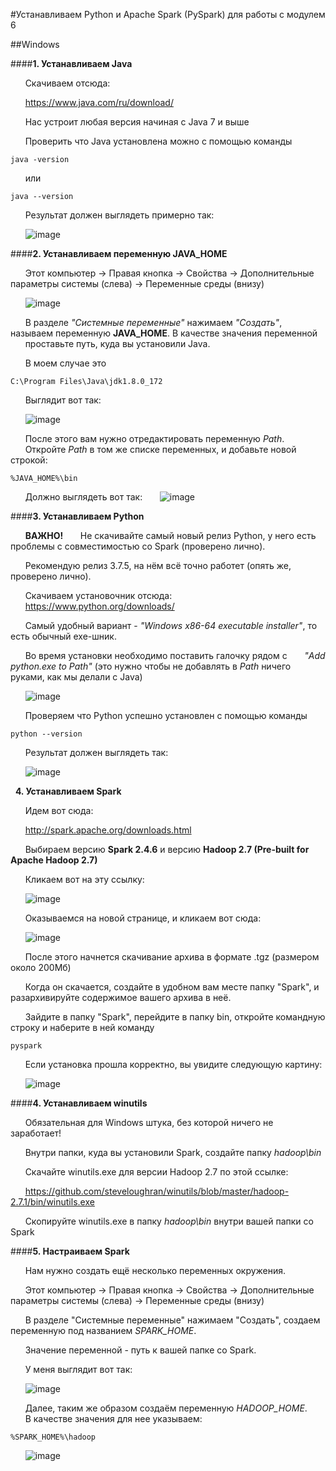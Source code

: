 #Устанавливаем Python и Apache Spark (PySpark) для работы с модулем 6

##Windows

####**1. Устанавливаем Java**
  
  &nbsp;&nbsp;&nbsp;&nbsp;&nbsp;&nbsp;Скачиваем отсюда:
  
  &nbsp;&nbsp;&nbsp;&nbsp;&nbsp;&nbsp;https://www.java.com/ru/download/

  &nbsp;&nbsp;&nbsp;&nbsp;&nbsp;&nbsp;Нас устроит любая версия начиная с Java 7 и выше

  &nbsp;&nbsp;&nbsp;&nbsp;&nbsp;&nbsp;Проверить что Java установлена можно с помощью команды
```
java -version
```
  
  &nbsp;&nbsp;&nbsp;&nbsp;&nbsp;&nbsp;или
  
  ```
  java --version
```

  &nbsp;&nbsp;&nbsp;&nbsp;&nbsp;&nbsp;Результат должен выглядеть примерно так:
  
  &nbsp;&nbsp;&nbsp;&nbsp;&nbsp;&nbsp;![image](https://s438sas.storage.yandex.net/rdisk/41d2d5df9be692eaad548e965750850840f259ae738b4c57216c162fc25c96a8/5eebdf5c/GqH3a1ee2zemXlYuVGmUv_sthCtOe1O_2j8E5FHlZlhNNamC4enmBRE4vrDenaqaLZ7ltfKIhj9amcXybWH3XQ==?uid=86236828&filename=1.JPG&disposition=inline&hash=&limit=0&content_type=image%2Fjpeg&tknv=v2&owner_uid=86236828&etag=fcc9e65a4e1e05373ec3042332248af4&fsize=18743&media_type=image&hid=2ece86542ff3afe3f94760cb6e682c75&rtoken=aUY0ZQVEV4Bk&force_default=yes&ycrid=na-51b6eff0d32b5c5b3bf14501cf1d4ebe-downloader10h&ts=5a862a0e24cc0&s=337dfc4144022d8eebc4d9f77221a6d58e2077e635276fed722358afb5847ac3&pb=U2FsdGVkX1_t40f3VBfvEMrFDXIMAwKvd6dW3QpdSs0NP3UYNw-yO1n12Ve0bA81Eq5ssuw34LRdmWsdKvIiNZioq7OJy9MU_DS0lIaMeYE)

####**2. Устанавливаем переменную JAVA_HOME**

&nbsp;&nbsp;&nbsp;&nbsp;&nbsp;&nbsp;Этот компьютер -> Правая кнопка -> Свойства -> Дополнительные параметры системы (слева) -> Переменные среды (внизу)

&nbsp;&nbsp;&nbsp;&nbsp;&nbsp;&nbsp;![image](https://s201sas.storage.yandex.net/rdisk/f10d7aab974ebc118bced3a6db48741f9c67af60579d70aa8f761af03bd54561/5eebe152/GqH3a1ee2zemXlYuVGmUvwrCQhvVEze16-5cxP8Ui9fUpbkQZXGMMVKk4egE53Thdgu70jIvgNDjazoxKOHfeg==?uid=86236828&filename=2.JPG&disposition=inline&hash=&limit=0&content_type=image%2Fjpeg&tknv=v2&owner_uid=86236828&media_type=image&fsize=45400&hid=00aa1bc69fb2b6525903b33e357c5a96&etag=fd4a1b0fe38deeffb0c5d2353cb7fc0a&rtoken=o7xwdMJVs6SY&force_default=yes&ycrid=na-de06750c57ab2eb1416c3f676364bf23-downloader12h&ts=5a862bedd7880&s=a13fb7d8e0256f5f16cfc25dbb04ca360958308bcce568070699132d38e4747b&pb=U2FsdGVkX18TOgGjuZmp-AZCvSKNM_3UiReEK9DUPvkkyP4GvNmKBJOVBmJrgNadaJrWLTfsnZUsri5wOqtP77mmDzQhSENl59WbXCh2LFY)

&nbsp;&nbsp;&nbsp;&nbsp;&nbsp;&nbsp;В разделе *"Системные переменные"* нажимаем *"Создать"*, называем переменную **JAVA_HOME**. В качестве значения переменной 
&nbsp;&nbsp;&nbsp;&nbsp;&nbsp;&nbsp;проставьте путь, куда вы установили Java.

&nbsp;&nbsp;&nbsp;&nbsp;&nbsp;&nbsp;В моем случае это

```
C:\Program Files\Java\jdk1.8.0_172
```

&nbsp;&nbsp;&nbsp;&nbsp;&nbsp;&nbsp;Выглядит вот так:

&nbsp;&nbsp;&nbsp;&nbsp;&nbsp;&nbsp;![image](https://s559sas.storage.yandex.net/rdisk/c0e9d8a1ebd72a54a6cf846d606ec27b28a2785185c0d41b28293c0cb6f1f905/5eebe1a9/GqH3a1ee2zemXlYuVGmUvxfNAs_Kb1MpvaJ26sCt-XeEToPPXlF2LPvgkkZ_drf3rcCKeM9Im4pM1IwzNlgEqw==?uid=86236828&filename=3.JPG&disposition=inline&hash=&limit=0&content_type=image%2Fjpeg&tknv=v2&owner_uid=86236828&etag=86644c2c6e6547080e56ba8d4274e308&hid=6853d41330fbaea9e5ac68b10d96d092&fsize=28029&media_type=image&rtoken=Ar958wN28A19&force_default=yes&ycrid=na-5ddbcf146f1a05f97a0d56ad5c79b890-downloader12h&ts=5a862c3fdba00&s=c342af878e942311c56fee207bb9463efcbe95fc73219934f2277c6ac6768b6d&pb=U2FsdGVkX18YRV2FsWf2U4JmC1b87x6HFHI-Ui8Zp36IUHwXB3Qoj28rPRt-wIDcx0DXhX7Tv3L23x-BaW0XnCW_kw1tLfyTDPtqz4teka0)

&nbsp;&nbsp;&nbsp;&nbsp;&nbsp;&nbsp;После этого вам нужно отредактировать переменную *Path*.
&nbsp;&nbsp;&nbsp;&nbsp;&nbsp;&nbsp;Откройте *Path* в том же списке переменных, и добавьте новой строкой:

```
%JAVA_HOME%\bin
```

&nbsp;&nbsp;&nbsp;&nbsp;&nbsp;&nbsp;Должно выглядеть вот так:
&nbsp;&nbsp;&nbsp;&nbsp;&nbsp;&nbsp;![image](https://s663sas.storage.yandex.net/rdisk/295e4984d4af0698f274c1a93bc9e7edb5334624dea071a266265f31bf780e3c/5eebe206/GqH3a1ee2zemXlYuVGmUv3ntYN3qOJKYrzNlOIzYgKYDSgIIwMVAZ_l6VoCljGx_zsxHdBG9vu4yrpeySvj06g==?uid=86236828&filename=4.JPG&disposition=inline&hash=&limit=0&content_type=image%2Fjpeg&tknv=v2&owner_uid=86236828&media_type=image&hid=2d52e4142fb7173f223d71b1c86fca84&fsize=24920&etag=4cb6baee2e2ed27ab068416757883d1f&rtoken=7EZxKBru6vUF&force_default=yes&ycrid=na-a892eda84446688ded08f68232ef28c3-downloader12h&ts=5a862c988cb40&s=3762390e9c074c20dcffd4bc6bc6a87232117a20c00a49c30bbcb04ab4e6a965&pb=U2FsdGVkX19U5sULXwh4I5btcnTVclJWMOXFFuvHNV3BL6KCWOFDjGejgDBeE0qqYw0w4Bvs3BAnRGvs8lFLM5sR9ZfZXubmjqJc_j7F9BM)

####**3. Устанавливаем Python**

&nbsp;&nbsp;&nbsp;&nbsp;&nbsp;&nbsp;**ВАЖНО!**
&nbsp;&nbsp;&nbsp;&nbsp;&nbsp;&nbsp;Не скачивайте самый новый релиз Python, у него есть проблемы с совместимостью со Spark (проверено лично).

&nbsp;&nbsp;&nbsp;&nbsp;&nbsp;&nbsp;Рекомендую релиз 3.7.5, на нём всё точно работет (опять же, проверено лично).

&nbsp;&nbsp;&nbsp;&nbsp;&nbsp;&nbsp;Скачиваем установочник отсюда:
&nbsp;&nbsp;&nbsp;&nbsp;&nbsp;&nbsp;https://www.python.org/downloads/

&nbsp;&nbsp;&nbsp;&nbsp;&nbsp;&nbsp;Самый удобный вариант - *"Windows x86-64 executable installer"*, то есть обычный exe-шник.

&nbsp;&nbsp;&nbsp;&nbsp;&nbsp;&nbsp;Во время установки необходимо  поставить галочку рядом с
&nbsp;&nbsp;&nbsp;&nbsp;&nbsp;&nbsp;*"Add python.exe to Path"* (это нужно чтобы не добавлять в *Path* ничего руками, как мы делали с Java)

&nbsp;&nbsp;&nbsp;&nbsp;&nbsp;&nbsp;![image](https://s137vla.storage.yandex.net/rdisk/6eee32c15e2e6747e5ec29b21ed8a85cccfbcca662a9d6dd3bf3d7a77eabcc40/5eebe30b/GqH3a1ee2zemXlYuVGmUv23gX0x2SAcWBzd8s2Zeje4K6jfLeBRkjSdawgMABMEHGYse_i_-kcEoJFI9OLd5Hg==?uid=86236828&filename=5.JPG&disposition=inline&hash=&limit=0&content_type=image%2Fjpeg&tknv=v2&owner_uid=86236828&fsize=46366&media_type=image&etag=14295c6bc8c0cbc5e0dccb1741076a56&hid=3f54cde87f29f5fdc6b344f89f49d17e&rtoken=E6kvDrV9Klzi&force_default=yes&ycrid=na-3ea7413395426e0f58346abc40a7c795-downloader23e&ts=5a862d92698c0&s=848257c74cc135205e501b5987f9c4aa13bbacc0bc36e8f1ef4c031074d7b7b2&pb=U2FsdGVkX19HUJQK4qfpG_IHRDJ0xcFDMjiWNuSkaYuzWgLW47rEmC8_hd6cnEVs1vVxc4DZXxv0Ma2qdfzHQV51_W1OohDHVDc0d4taj1I)

&nbsp;&nbsp;&nbsp;&nbsp;&nbsp;&nbsp;Проверяем что Python успешно установлен с помощью команды

```
python --version
```

&nbsp;&nbsp;&nbsp;&nbsp;&nbsp;&nbsp;Результат должен выглядеть так:

&nbsp;&nbsp;&nbsp;&nbsp;&nbsp;&nbsp;![image](https://s681sas.storage.yandex.net/rdisk/d1eb11efec99171af2e9982f9edcb66d500544908f8baa1bb36a44d0d9c32ae2/5eebe3be/GqH3a1ee2zemXlYuVGmUv7EWEgUx9cLjmiUJ1ouMyrIEQS5yqFRYPd-Q0KI6CijskmMffn7eluo9dfPxUPtSIw==?uid=86236828&filename=6.JPG&disposition=inline&hash=&limit=0&content_type=image%2Fjpeg&tknv=v2&owner_uid=86236828&fsize=10892&hid=fb7a83f961ab21bc7896b5ba43cd180f&media_type=image&etag=640e1e4f525de39c57a83f497719011d&rtoken=7ZPTWJPk0Yds&force_default=yes&ycrid=na-b1045968675ad1d7078eed0f60a542e0-downloader23e&ts=5a862e3c2a940&s=9588277029afca7ef632b15d3831578c0d1f2194ef20909d44781a09bd56748c&pb=U2FsdGVkX18SwoMPZIQ94I8r7drZAK21IqQKjmNlnPAdhumUazhjWcWAEfT_sbHdlB6ekJ8mv0fiKHr6N-id-Fhw1sbgoUxjuL4oQGB2Ltg)

&nbsp;&nbsp;**4. Устанавливаем Spark**

&nbsp;&nbsp;&nbsp;&nbsp;&nbsp;&nbsp;Идем вот сюда:

&nbsp;&nbsp;&nbsp;&nbsp;&nbsp;&nbsp;http://spark.apache.org/downloads.html

&nbsp;&nbsp;&nbsp;&nbsp;&nbsp;&nbsp;Выбираем версию **Spark 2.4.6** и версию **Hadoop 2.7 (Pre-built for Apache Hadoop 2.7)**

&nbsp;&nbsp;&nbsp;&nbsp;&nbsp;&nbsp;Кликаем вот на эту ссылку:

&nbsp;&nbsp;&nbsp;&nbsp;&nbsp;&nbsp;![image](https://s155myt.storage.yandex.net/rdisk/47b2bd0e518e20bae40c8f06caa468f153b511939db66b231f8385f42f388e97/5eebe4ad/GqH3a1ee2zemXlYuVGmUvw6RXzzruMMem0yH1gbOUVWF5xYHwH8ubhLY8kVktjY8AtNXM4au_zMZD7GVe7tcqw==?uid=86236828&filename=7.JPG&disposition=inline&hash=&limit=0&content_type=image%2Fjpeg&tknv=v2&owner_uid=86236828&fsize=39215&media_type=image&etag=3f1c65e72d156e94d690cecd6e5551aa&hid=c00cbaa93062f315cc08dd51f19f707f&rtoken=2lm93J6ndxKT&force_default=yes&ycrid=na-aa01a7a0ee5c28fb2d5a7502cebddb76-downloader7f&ts=5a862f210c540&s=24baf9e5d54b6112aea62efe72d7ebf67eb4484468516be0548004140dfbbfb6&pb=U2FsdGVkX1931YR5uB30WbGOISLmZX4IZdA5eoFADztI9PLrb1g6pBWKqdJWWzs9QcGZY_zqF7P8bDwo7yDdO1Xhqy0KyPbLoWI4S2TQKEY)

&nbsp;&nbsp;&nbsp;&nbsp;&nbsp;&nbsp;Оказываемся на новой странице, и кликаем вот сюда:

&nbsp;&nbsp;&nbsp;&nbsp;&nbsp;&nbsp;![image](https://s687sas.storage.yandex.net/rdisk/fc52988739f0dbf2eb517361c0d366944864361f7a452d36d5157d8656a73dbc/5eebe5ac/GqH3a1ee2zemXlYuVGmUv3Ss_aRcz5k-cvnNtafxXnbjRSivLqTrqGm5U0EWQUT2Uufyuj1OtOPx9qIznUQYEw==?uid=86236828&filename=8.JPG&disposition=inline&hash=&limit=0&content_type=image%2Fjpeg&tknv=v2&owner_uid=86236828&etag=fe9fe2353da92d5f346849084a6d4d8e&fsize=75154&media_type=image&hid=82b14416271766c0e7c2e6d166e3e94e&rtoken=Xnq6FY5IZMXA&force_default=yes&ycrid=na-ae8966db95040b9ac35fb8632abe984b-downloader7f&ts=5a8630143c300&s=f6e0ca28c9a607b8828c5799ec8c26169130a08a4502924911ebf8f3cc2fb9dd&pb=U2FsdGVkX1_NcRq9JnTTD3qqXOscfOvGM-4of4zvKmzl52IVaYBn7qsJRR2vQC0-n8uexzh2JWrLw_GU8zLCj21JLWUI482cnsNbzaXwfp8)

&nbsp;&nbsp;&nbsp;&nbsp;&nbsp;&nbsp;После этого начнется скачивание архива в формате .tgz (размером около 200Мб)

&nbsp;&nbsp;&nbsp;&nbsp;&nbsp;&nbsp;Когда он скачается, создайте в удобном вам месте папку "Spark", и разархивируйте содержимое вашего архива в неё.

&nbsp;&nbsp;&nbsp;&nbsp;&nbsp;&nbsp;Зайдите в папку "Spark", перейдите в папку bin, откройте командную строку и наберите в ней команду

```
pyspark
```

&nbsp;&nbsp;&nbsp;&nbsp;&nbsp;&nbsp;Если установка прошла корректно, вы увидите следующую картину:

&nbsp;&nbsp;&nbsp;&nbsp;&nbsp;&nbsp;![image](https://s259vla.storage.yandex.net/rdisk/ccdf136efb9370ce58922b18d9d3a97b1bdbf9388008f14d2f722edcdb74bb76/5eebe675/GqH3a1ee2zemXlYuVGmUv6GsOqhvE-LWBRaw_hvWXbqz6hKX56DhV5aKWG3QT-sGexRTWoT6M-ZNPEHrOnEm_w==?uid=86236828&filename=9.JPG&disposition=inline&hash=&limit=0&content_type=image%2Fjpeg&tknv=v2&owner_uid=86236828&media_type=image&fsize=20149&hid=9800e6036de244342989ebf07952ccf1&etag=ba038fad001d7cd3f6eaf7677d9027d8&rtoken=sjN9RVNo2uBM&force_default=yes&ycrid=na-df00ad590ac528d3de68c962018d7d09-downloader11h&ts=5a8630d3ec740&s=f195164f328c4f62d70ae994ce8085e68b52cb12c580c3de76392ca7625db4ff&pb=U2FsdGVkX19ja7sJ_N-XxOkmraE8ssPDakQVtbPJ5xsT1cMOoLdIaXTutTuHb055lKZS9kmrkAm5LXEd_-WuggELU2h_ghlW3hQpxe1YkgI)


####**4. Устанавливаем winutils**

&nbsp;&nbsp;&nbsp;&nbsp;&nbsp;&nbsp;Обязательная для Windows штука, без которой ничего не заработает!

&nbsp;&nbsp;&nbsp;&nbsp;&nbsp;&nbsp;Внутри папки, куда вы установили Spark, создайте папку *hadoop\bin*

&nbsp;&nbsp;&nbsp;&nbsp;&nbsp;&nbsp;Скачайте winutils.exe для версии Hadoop 2.7 по этой ссылке:

&nbsp;&nbsp;&nbsp;&nbsp;&nbsp;&nbsp;https://github.com/steveloughran/winutils/blob/master/hadoop-2.7.1/bin/winutils.exe

&nbsp;&nbsp;&nbsp;&nbsp;&nbsp;&nbsp;Скопируйте winutils.exe в папку *hadoop\bin* внутри вашей папки со Spark

####**5. Настраиваем Spark**

&nbsp;&nbsp;&nbsp;&nbsp;&nbsp;&nbsp;Нам нужно создать ещё несколько переменных окружения.

&nbsp;&nbsp;&nbsp;&nbsp;&nbsp;&nbsp;Этот компьютер -> Правая кнопка -> Свойства -> Дополнительные параметры системы (слева) -> Переменные среды (внизу)

&nbsp;&nbsp;&nbsp;&nbsp;&nbsp;&nbsp;В разделе "Системные переменные" нажимаем "Создать", создаем переменную под названием *SPARK_HOME*.

&nbsp;&nbsp;&nbsp;&nbsp;&nbsp;&nbsp;Значение переменной - путь к вашей папке со Spark.

&nbsp;&nbsp;&nbsp;&nbsp;&nbsp;&nbsp;У меня выглядит вот так:

&nbsp;&nbsp;&nbsp;&nbsp;&nbsp;&nbsp;![image](https://s225vla.storage.yandex.net/rdisk/9e19f04ddda0c22d9f7f0d414899ab8fa55d2fd09a991ab87b8fbf20ed966622/5eebe82e/GqH3a1ee2zemXlYuVGmUv_lQf1r4Ly5Pees1pAgzJfeuXnufzeUlJL5mfgmk4G9Jnd17xZ5UAuZl5NfWVE1sPg==?uid=86236828&filename=10.JPG&disposition=inline&hash=&limit=0&content_type=image%2Fjpeg&tknv=v2&owner_uid=86236828&media_type=image&fsize=33834&hid=bd420325d1a7207210a2bd336c3f0114&etag=b84a70da7f80c1c68af1ee0659a06a99&rtoken=RK0T3iNkFe7A&force_default=yes&ycrid=na-5f66eff3843db120397b098c6007e827-downloader13h&ts=5a8632787e780&s=292cd0508c1a09f12bb0931882240bc7514b663a77e4eecbcdababe390a50d52&pb=U2FsdGVkX18-idm6J7TSVOzJ-hXCMjY8R5GkmllV4khzTZM4avAxU3uiRWt4-rE4GJ9VSAlzR9797kWzJ2sTxrlF1YRO66aJFtiOG-E94g0)

&nbsp;&nbsp;&nbsp;&nbsp;&nbsp;&nbsp;Далее, таким же образом создаём переменную *HADOOP_HOME*.
&nbsp;&nbsp;&nbsp;&nbsp;&nbsp;&nbsp;В качестве значения для нее указываем:

```
%SPARK_HOME%\hadoop
```

&nbsp;&nbsp;&nbsp;&nbsp;&nbsp;&nbsp;![image](https://s192sas.storage.yandex.net/rdisk/9762aa736617a6243577e26fc3d82f2105c194ca047d4b08d93d6c7ed8ab2eb8/5eebe8bc/GqH3a1ee2zemXlYuVGmUvzh2_11gdTz0l0K010eUso7w0QN1HYYyvJSdMQyu1R5nxEMKfkwfNba7DQggmJgDHg==?uid=86236828&filename=11.JPG&disposition=inline&hash=&limit=0&content_type=image%2Fjpeg&tknv=v2&owner_uid=86236828&media_type=image&fsize=35569&etag=1c7e065e1bfa407a7e37b2e671dfb7de&hid=6432c198840b76dfb7d186429c05598d&rtoken=xRiYJbPgUeoo&force_default=yes&ycrid=na-741238939463e183526a6223f2cfd940-downloader13h&ts=5a8632ffea700&s=0f8b5e6ad64d6cb08c534f4615d37ce984de4be19f205917f171520db686bc34&pb=U2FsdGVkX1-etnTunPzUiYQjhsdkdF2GG18swOZ4nibHViV9fBGSO-YoFIATIrEGvSP6YU9fHVs8GGyCVeGXQvLyp6oUMUXG66EOKpZJacU)
